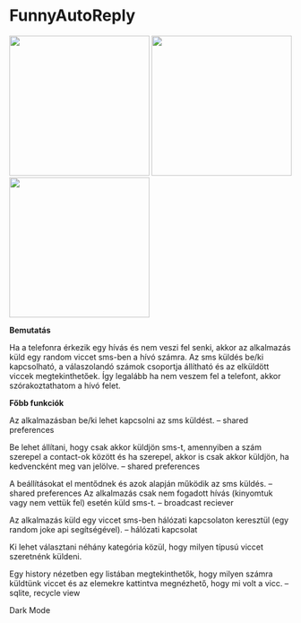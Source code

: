 # FunnyAutoReply

<p float="left">
  <img src="https://user-images.githubusercontent.com/58141904/144222056-2938fba7-5dbf-421c-af92-5d4cf40256f9.png" width="250" >
  <img src="https://user-images.githubusercontent.com/58141904/144222675-eabc7238-f468-4262-a2a5-46b3719e247c.png" width="250" >
  <img src="https://user-images.githubusercontent.com/58141904/144223138-3d8f0885-893e-4521-b8bd-fe41e9dc1f56.png" width="250" >
</p>

**Bemutatás**

Ha a telefonra érkezik egy hívás és nem veszi fel senki, akkor az alkalmazás küld egy random 
viccet sms-ben a hívó számra. Az sms küldés be/ki kapcsolható, a válaszolandó számok 
csoportja állítható és az elküldött viccek megtekinthetőek. Így legalább ha nem veszem fel a 
telefont, akkor szórakoztathatom a hívó felet.

**Főbb funkciók**

Az alkalmazásban be/ki lehet kapcsolni az sms küldést. – shared preferences

Be lehet állítani, hogy csak akkor küldjön sms-t, amennyiben a szám szerepel a contact-ok 
között és ha szerepel, akkor is csak akkor küldjön, ha kedvencként meg van jelölve. – shared 
preferences

A beállításokat el mentődnek és azok alapján működik az sms küldés. – shared preferences
Az alkalmazás csak nem fogadott hívás (kinyomtuk vagy nem vettük fel) esetén küld sms-t.
– broadcast reciever

Az alkalmazás küld egy viccet sms-ben hálózati kapcsolaton keresztül (egy random joke api 
segítségével). – hálózati kapcsolat

Ki lehet választani néhány kategória közül, hogy milyen típusú viccet szeretnénk küldeni.

Egy history nézetben egy listában megtekinthetők, hogy milyen számra küldtünk viccet és az 
elemekre kattintva megnézhető, hogy mi volt a vicc. – sqlite, recycle view

Dark Mode
